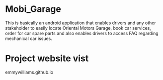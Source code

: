 # Mobi_Garage
This is basically an android application that enables drivers and any other stakeholder to easily locate Oriental Motors Garage, book car services, order for car spare parts and also enables drivers to access FAQ regarding mechanical car issues.
# Project website vist
emmywilliams.github.io
